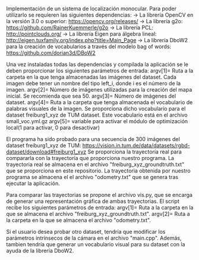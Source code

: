 Implementación de un sistema de localización monocular.
Para poder utilizarlo se requieren las siguientes dependencias:
-> La librería OpenCV en la versión 3.0 o superior: https://opencv.org/releases/
-> La librería g2o: https://github.com/RainerKuemmerle/g2o
-> La librería PCL: http://pointclouds.org/
-> La librería Eigen para álgebra lineal: http://eigen.tuxfamily.org/index.php?title=Main_Page
-> La librería DboW2 para la creación de vocabularios a través del modelo bag of words: https://github.com/dorian3d/DBoW2

Una vez instaladas todas las dependencias y compilada la aplicación se le deben proporcionar los siguientes parámetros de entrada:
argv[1]= Ruta a la carpeta en la que tenga almacenadas las imágenes del dataset. Cada imagen debe tener un nombre del tipo
         left_i, donde i es el número de la imagen.
argv[2]= Número de imágenes utilizadas para la creación del mapa inicial. Se recomienda que sea 50.
argv[3]= Número de imágenes del dataset. 
argv[4]= Ruta a la carpeta que tenga almacenada el vocabulario de palabras visuales de la imagen. Se proporciona dicho
         vocabulario para el dataset freiburg1_xyz de TUM dataset. Este vocabulario está en el archivo small_voc.yml.gz
argv[5]= variable para activar el módulo de optimización local(1 para activar, 0 para desactivar)

El programa ha sido probado para una secuencia de 300 imágenes del dataset freiburg1_xyz de TUM: https://vision.in.tum.de/data/datasets/rgbd-dataset/download#freiburg1_xyz
Se proporciona la trayectoría real para compararla con la trayectoría que proporciona nuestro programa.
La trayectoria real se almacena en el archivo "freiburg_xyz_groundtruth.txt" que se proporciona en este repositorio.
La trayectoria obtenida por nuestro programa se almacena el el archivo "odometry.txt" que se genera tras ejecutar la aplicación.

Para comparar las trayectorias se propone el archivo vis.py, que se encarga de generar una representación gráfica 
de ambas trayectorias. El script recibe los siguientes parámetros de entrada:
argv[1]= Ruta a la carpeta en la que se almacena el archivo "freiburg_xyz_groundtruth.txt".
argv[2]= Ruta a la carpeta en la que se almacena el archivo "odometry.txt".

Si el usuario desea probar otro dataset, tendría que modificar los parámetros intrínsecos de la cámara en el archivo "main.cpp".
Además, tambien tendría que generar un vocabulario visual para su dataset con la ayuda de la librería DboW2.

